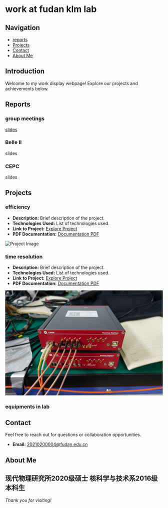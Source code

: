 # work at fudan klm lab
## Navigation
- [reports](#reports)
- [Projects](#projects)
- [Contact](#contact)
- [About Me](#about-me)

## Introduction
Welcome to my work display webpage! Explore our projects and achievements below.

## Reports 
### group meetings
[slides](http://192.168.31.167/zhanghy/KLMlab/src/branch/main/GroupMeeting)
### Belle II
slides
### CEPC
slides

## Projects

### efficiency
- **Description:** Brief description of the project.
- **Technologies Used:** List of technologies used.
- **Link to Project:** [Explore Project](#)
- **PDF Documentation:** [Documentation PDF](url_to_documentation_pdf)

![Project Image](url_to_project_image)

### time resolution
- **Description:** Brief description of the project.
- **Technologies Used:** List of technologies used.
- **Link to Project:** [Explore Project](#)
- **PDF Documentation:** [Documentation PDF](url_to_another_documentation_pdf)

![Project Image](./zhanghy_figs/DT5725.jpg)

### equipments in lab

## Contact
Feel free to reach out for questions or collaboration opportunities.
- **Email:** 20210200004@fudan.edu.cn

## About Me
现代物理研究所2020级硕士
核科学与技术系2016级本科生
---

*Thank you for visiting!*


